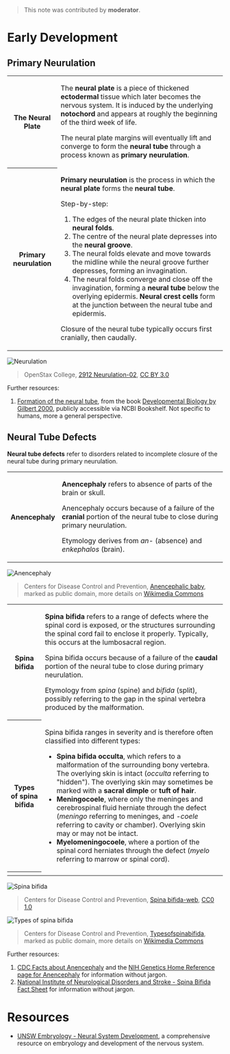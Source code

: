 > This note was contributed by **moderator**.

# Early Development

## Primary Neurulation

<table>
  <tr>
    <th>
      The Neural Plate
    </th>
    <td>
      <p>
        The <b>neural plate</b> is a piece of thickened <b>ectodermal</b> tissue which later becomes the nervous system. It is induced by the underlying <b>notochord</b> and appears at roughly the beginning of the third week of life.
      </p>
      <p>
        The neural plate margins will eventually lift and converge to form the <b>neural tube</b> through a process known as <b>primary neurulation</b>.
      </p>
    </td>
  </tr>
  <tr>
    <th>
      Primary neurulation
    </th>
    <td>
      <p>
        <b>Primary neurulation</b> is the process in which the <b>neural plate</b> forms the <b>neural tube</b>.
      </p>
      <p>
        Step-by-step:
        <ol>
          <li>The edges of the neural plate thicken into <b>neural folds</b>.</li>
          <li>The centre of the neural plate depresses into the <b>neural groove</b>.</li>
          <li>The neural folds elevate and move towards the midline while the neural groove further depresses, forming an invagination.</li>
          <li>The neural folds converge and close off the invagination, forming a <b>neural tube</b> below the overlying epidermis. <b>Neural crest cells</b> form at the junction between the neural tube and epidermis.</li>
        </ol>
      </p>
      <p>
        Closure of the neural tube typically occurs first cranially, then caudally.
      </p>
    </td>
  </tr>
</table>

![Neurulation](https://upload.wikimedia.org/wikipedia/commons/thumb/0/0f/2912_Neurulation-02.jpg/665px-2912_Neurulation-02.jpg)

> OpenStax College, [2912 Neurulation-02](https://commons.wikimedia.org/wiki/File:2912_Neurulation-02.jpg), [CC BY 3.0](https://creativecommons.org/licenses/by/3.0/legalcode)

Further resources:

1. [Formation of the neural tube](https://www.ncbi.nlm.nih.gov/books/NBK10080/), from the book [Developmental Biology by Gilbert 2000](https://www.ncbi.nlm.nih.gov/books/NBK9983/), publicly accessible via NCBI Bookshelf. Not specific to humans, more a general perspective.

## Neural Tube Defects

**Neural tube defects** refer to disorders related to incomplete closure of the neural tube during primary neurulation.

<table>
  <tr>
    <th>
      Anencephaly
    </th>
    <td>
      <p>
        <b>Anencephaly</b> refers to absence of parts of the brain or skull.
      </p>
      <p>
        Anencephaly occurs because of a failure of the <b>cranial</b> portion of the neural tube to close during primary neurulation.
      </p>
      <p>
        Etymology derives from <i>an-</i> (absence) and <i>enkephalos</i> (brain).
      </p>
    </td>
  </tr>
</table>

![Anencephaly](https://upload.wikimedia.org/wikipedia/commons/7/78/Anencephalic_baby.jpeg)

> Centers for Disease Control and Prevention, [Anencephalic baby](https://commons.wikimedia.org/wiki/File:Anencephalic_baby.jpeg), marked as public domain, more details on [Wikimedia Commons](https://commons.wikimedia.org/wiki/Template:PD-US)

<table>
  <tr>
    <th>
      Spina bifida
    </th>
    <td>
      <p>
        <b>Spina bifida</b> refers to a range of defects where the spinal cord is exposed, or the structures surrounding the spinal cord fail to enclose it properly. Typically, this occurs at the lumbosacral region.
      </p>
      <p>
        Spina bifida occurs because of a failure of the <b>caudal</b> portion of the neural tube to close during primary neurulation.
      </p>
      <p>
        Etymology from <i>spina</i> (spine) and <i>bifida</i> (split), possibly referring to the gap in the spinal vertebra produced by the malformation.
      </p>
    </td>
  </tr>
  <tr>
    <th>
      Types of spina bifida
    </th>
    <td>
      <p>
        Spina bifida ranges in severity and is therefore often classified into different types:
        <ul>
          <li><b>Spina bifida occulta</b>, which refers to a malformation of the surrounding bony vertebra. The overlying skin is intact (<i>occulta</i> referring to "hidden"). The overlying skin may sometimes be marked with a <b>sacral dimple</b> or <b>tuft of hair</b>.</li>
          <li><b>Meningocoele</b>, where only the meninges and cerebrospinal fluid herniate through the defect (<i>meningo</i> referring to meninges, and <i>-coele</i> referring to cavity or chamber). Overlying skin may or may not be intact. </li>
          <li><b>Myelomeningocoele</b>, where a portion of the spinal cord herniates through the defect (<i>myelo</i> referring to marrow or spinal cord).</li>
        </ul>
      </p>
    </td>
  </tr>
  <tr>
    <th>
    </th>
    <td>
    </td>
  </tr>
</table>

![Spina bifida](https://upload.wikimedia.org/wikipedia/commons/6/6b/Spina_bifida-web.jpg)

> Centers for Disease Control and Prevention, [Spina bifida-web](https://commons.wikimedia.org/wiki/File:Spina_bifida-web.jpg), [CC0 1.0](https://creativecommons.org/publicdomain/zero/1.0/legalcode)

![Types of spina bifida](https://upload.wikimedia.org/wikipedia/commons/a/a3/Typesofspinabifida.jpg)

> Centers for Disease Control and Prevention, [Typesofspinabifida](https://commons.wikimedia.org/wiki/File:Typesofspinabifida.jpg), marked as public domain, more details on [Wikimedia Commons](https://commons.wikimedia.org/wiki/Template:PD-US)

Further resources:

1. [CDC Facts about Anencephaly](https://www.cdc.gov/ncbddd/birthdefects/anencephaly.html) and the [NIH Genetics Home Reference page for Anencephaly](https://ghr.nlm.nih.gov/condition/anencephaly) for information without jargon.
2. [National Institute of Neurological Disorders and Stroke - Spina Bifida Fact Sheet](https://www.ninds.nih.gov/Disorders/Patient-Caregiver-Education/Fact-Sheets/Spina-Bifida-Fact-Sheet) for information without jargon.

# Resources

- [UNSW Embryology - Neural System Development](https://embryology.med.unsw.edu.au/embryology/index.php/Neural_System_Development), a comprehensive resource on embryology and development of the nervous system.
